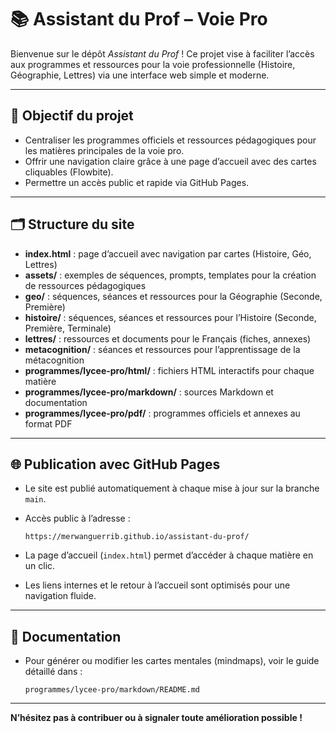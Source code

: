 # 📚 Assistant du Prof – Voie Pro

Bienvenue sur le dépôt _Assistant du Prof_ ! Ce projet vise à faciliter l’accès aux programmes et ressources pour la voie professionnelle (Histoire, Géographie, Lettres) via une interface web simple et moderne.

---

## 🚀 Objectif du projet

- Centraliser les programmes officiels et ressources pédagogiques pour les matières principales de la voie pro.
- Offrir une navigation claire grâce à une page d’accueil avec des cartes cliquables (Flowbite).
- Permettre un accès public et rapide via GitHub Pages.

---

## 🗂️ Structure du site

- **index.html** : page d’accueil avec navigation par cartes (Histoire, Géo, Lettres)
- **assets/** : exemples de séquences, prompts, templates pour la création de ressources pédagogiques
- **geo/** : séquences, séances et ressources pour la Géographie (Seconde, Première)
- **histoire/** : séquences, séances et ressources pour l’Histoire (Seconde, Première, Terminale)
- **lettres/** : ressources et documents pour le Français (fiches, annexes)
- **metacognition/** : séances et ressources pour l’apprentissage de la métacognition
- **programmes/lycee-pro/html/** : fichiers HTML interactifs pour chaque matière
- **programmes/lycee-pro/markdown/** : sources Markdown et documentation
- **programmes/lycee-pro/pdf/** : programmes officiels et annexes au format PDF

---

## 🌐 Publication avec GitHub Pages

- Le site est publié automatiquement à chaque mise à jour sur la branche `main`.
- Accès public à l’adresse :

  `https://merwanguerrib.github.io/assistant-du-prof/`

- La page d’accueil (`index.html`) permet d’accéder à chaque matière en un clic.
- Les liens internes et le retour à l’accueil sont optimisés pour une navigation fluide.

---

## 📖 Documentation

- Pour générer ou modifier les cartes mentales (mindmaps), voir le guide détaillé dans :

  `programmes/lycee-pro/markdown/README.md`

---

**N’hésitez pas à contribuer ou à signaler toute amélioration possible !**
